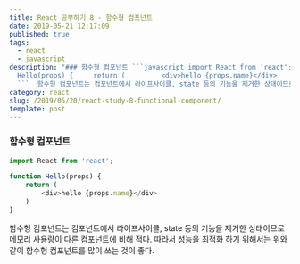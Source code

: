 ```yaml
---
title: React 공부하기 8 - 함수형 컴포넌트
date: 2019-05-21 12:17:09
published: true
tags:
  - react
  - javascript
description: "### 함수형 컴포넌트 ```javascript import React from 'react';  function
  Hello(props) {     return (         <div>hello {props.name}</div>     ) }
  ```  함수형 컴포넌트는 컴포넌트에서 라이프사이클, state 등의 기능을 제거한 상태이므로 메모리 사용량이..."
category: react
slug: /2019/05/20/react-study-8-functional-component/
template: post
---
```

### 함수형 컴포넌트

```javascript
import React from 'react';

function Hello(props) {
    return (
        <div>hello {props.name}</div>
    )
}
```

함수형 컴포넌트는 컴포넌트에서 라이프사이클, state 등의 기능을 제거한 상태이므로 메모리 사용량이 다른 컴포넌트에 비해 적다. 따라서 성능을 최적화 하기 위해서는 위와 같이 함수형 컴포넌트를 많이 쓰는 것이 좋다.